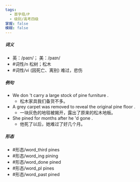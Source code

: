 ```yaml
---
tags:
  - 首字母/P
  - 级别/高考四级
掌握: false
模糊: false
---
```

##### 词义
- 英：/paɪn/； 美：/paɪn/
- #词性/n  松树；松木
- #词性/vi  (因死亡、离别) 难过，悲伤
##### 例句
- We don 't carry a large stock of pine furniture .
	- 松木家具我们备货不多。
- A grey carpet was removed to reveal the original pine floor .
	- 一块灰色的地毯被揭开，露出了原来的松木地板。
- She pined for months after he 'd gone .
	- 他死了以后，她难过了好几个月。
##### 形态
- #形态/word_third pines
- #形态/word_ing pining
- #形态/word_done pined
- #形态/word_pl pines
- #形态/word_past pined
